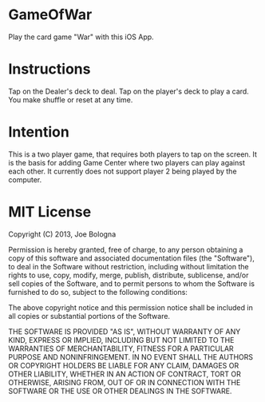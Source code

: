 GameOfWar
=========

Play the card game "War" with this iOS App.

# Instructions
Tap on the Dealer's deck to deal. Tap on the player's deck to play a card. You make shuffle or reset at any time.

# Intention
This is a two player game, that requires both players to tap on the screen. It is the basis for adding Game Center where two players can play against each other. It currently does not support player 2 being played by the computer.


# MIT License
Copyright (C) 2013, Joe Bologna

Permission is hereby granted, free of charge, to any person obtaining a copy of this software and associated documentation files (the "Software"), to deal in the Software without restriction, including without limitation the rights to use, copy, modify, merge, publish, distribute, sublicense, and/or sell copies of the Software, and to permit persons to whom the Software is furnished to do so, subject to the following conditions:

The above copyright notice and this permission notice shall be included in all copies or substantial portions of the Software.

THE SOFTWARE IS PROVIDED "AS IS", WITHOUT WARRANTY OF ANY KIND, EXPRESS OR IMPLIED, INCLUDING BUT NOT LIMITED TO THE WARRANTIES OF MERCHANTABILITY, FITNESS FOR A PARTICULAR PURPOSE AND NONINFRINGEMENT. IN NO EVENT SHALL THE AUTHORS OR COPYRIGHT HOLDERS BE LIABLE FOR ANY CLAIM, DAMAGES OR OTHER LIABILITY, WHETHER IN AN ACTION OF CONTRACT, TORT OR OTHERWISE, ARISING FROM, OUT OF OR IN CONNECTION WITH THE SOFTWARE OR THE USE OR OTHER DEALINGS IN THE SOFTWARE.

